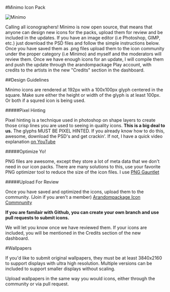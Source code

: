 #Minimo Icon Pack

![Minimo](https://sites.google.com/site/alexmiller17/minimo_banner.png)

Calling all iconographers! Minimo is now open source, that means that anyone can design new icons for the packs, upload them for review and be included in the updates. If you have an image editor (i.e Photoshop, GIMP, etc.) just download the PSD files and follow the simple instructions below. Once you have saved them as .png files upload them to the icon community under the proper category (i.e Minimo) and myself and the moderators will review them. Once we have enough icons for an update, I will compile them and push the update through the arandompackage Play account, with credits to the artists in the new "Credits" section in the dashboard.

##Design Guidelines

Minimo icons are rendered at 192px with a 100x100px glyph centered in the square. Make sure either the height or width of the glyph is at least 100px. Or both if a squred icon is being used.

#####Pixel Hinting

Pixel hinting is a technique used in photoshop on shape layers to create those crisp lines you are used to seeing in quality icons. **This is a big deal to us.** The glyphs MUST BE PIXEL HINTED. If you already know how to do this, awesome, download the PSD's and get crackin'. If not, I have a quick video explanation [on YouTube](https://www.youtube.com/watch?v=zbE3iQV16wI)

#####Optimize Yo!

PNG files are awesome, except they store a lot of meta data that we don't need in our icon packs. There are many solutions to this, use your favorite PNG optimizer tool to reduce the size of the icon files. I use [PNG Gauntlet](https://www.google.com/url?sa=t&rct=j&q=&esrc=s&source=web&cd=1&cad=rja&uact=8&ved=0CB4QFjAAahUKEwjtpcyB1r_HAhUWfogKHZTlCTs&url=http%3A%2F%2Fpnggauntlet.com%2F&ei=IfvZVa2RG5b8oQSUy6fYAw&usg=AFQjCNEDZAXZGu-9raBFqn5n3GM0BJkX5w&sig2=OyN3gmlGAu2HmhxwDDSchA)

#####Upload For Review

Once you have saved and optimized the icons, upload them to the community. (Join if you aren't a member)
[Arandompackage Icon Commnunity](https://plus.google.com/u/0/communities/100362623796145762749)

**If you are familair with Github, you can create your own branch and use pull requests to submit icons.**

We will let you know once we have reviewed them. If your icons are included, you will be mentioned in the Credits section of the new dashboard.

#Wallpapers

If you'd like to submit original wallpapers, they must be at least 3840x2160 to support displays with ultra high resolution. Multiple versions can be included to support smaller displays without scaling.

Upload wallpapers in the same way you would icons, either through the community or via pull request.
